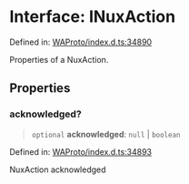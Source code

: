 # Interface: INuxAction

Defined in: [WAProto/index.d.ts:34890](https://github.com/Fokusdotid/Baileys/blob/982cc5b3c62bfc7b56d2f8f8427b6c1a2dda856f/WAProto/index.d.ts#L34890)

Properties of a NuxAction.

## Properties

### acknowledged?

> `optional` **acknowledged**: `null` \| `boolean`

Defined in: [WAProto/index.d.ts:34893](https://github.com/Fokusdotid/Baileys/blob/982cc5b3c62bfc7b56d2f8f8427b6c1a2dda856f/WAProto/index.d.ts#L34893)

NuxAction acknowledged

